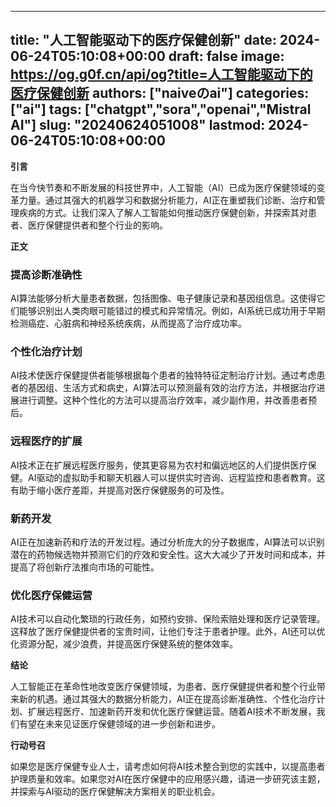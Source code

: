 
---
title: "人工智能驱动下的医疗保健创新"
date: 2024-06-24T05:10:08+00:00
draft: false
image: https://og.g0f.cn/api/og?title=人工智能驱动下的医疗保健创新
authors: ["naiveのai"]
categories: ["ai"]
tags: ["chatgpt","sora","openai","Mistral AI"]
slug: "20240624051008"
lastmod: 2024-06-24T05:10:08+00:00
---
**引言**

在当今快节奏和不断发展的科技世界中，人工智能（AI）已成为医疗保健领域的变革力量。通过其强大的机器学习和数据分析能力，AI正在重塑我们诊断、治疗和管理疾病的方式。让我们深入了解人工智能如何推动医疗保健创新，并探索其对患者、医疗保健提供者和整个行业的影响。

**正文**

### 提高诊断准确性

AI算法能够分析大量患者数据，包括图像、电子健康记录和基因组信息。这使得它们能够识别出人类肉眼可能错过的模式和异常情况。例如，AI系统已成功用于早期检测癌症、心脏病和神经系统疾病，从而提高了治疗成功率。

### 个性化治疗计划

AI技术使医疗保健提供者能够根据每个患者的独特特征定制治疗计划。通过考虑患者的基因组、生活方式和病史，AI算法可以预测最有效的治疗方法，并根据治疗进展进行调整。这种个性化的方法可以提高治疗效率，减少副作用，并改善患者预后。

### 远程医疗的扩展

AI技术正在扩展远程医疗服务，使其更容易为农村和偏远地区的人们提供医疗保健。AI驱动的虚拟助手和聊天机器人可以提供实时咨询、远程监控和患者教育。这有助于缩小医疗差距，并提高对医疗保健服务的可及性。

### 新药开发

AI正在加速新药和疗法的开发过程。通过分析庞大的分子数据库，AI算法可以识别潜在的药物候选物并预测它们的疗效和安全性。这大大减少了开发时间和成本，并提高了将创新疗法推向市场的可能性。

### 优化医疗保健运营

AI技术可以自动化繁琐的行政任务，如预约安排、保险索赔处理和医疗记录管理。这释放了医疗保健提供者的宝贵时间，让他们专注于患者护理。此外，AI还可以优化资源分配，减少浪费，并提高医疗保健系统的整体效率。

**结论**

人工智能正在革命性地改变医疗保健领域，为患者、医疗保健提供者和整个行业带来新的机遇。通过其强大的数据分析能力，AI正在提高诊断准确性、个性化治疗计划、扩展远程医疗、加速新药开发和优化医疗保健运营。随着AI技术不断发展，我们有望在未来见证医疗保健领域的进一步创新和进步。

**行动号召**

如果您是医疗保健专业人士，请考虑如何将AI技术整合到您的实践中，以提高患者护理质量和效率。如果您对AI在医疗保健中的应用感兴趣，请进一步研究该主题，并探索与AI驱动的医疗保健解决方案相关的职业机会。